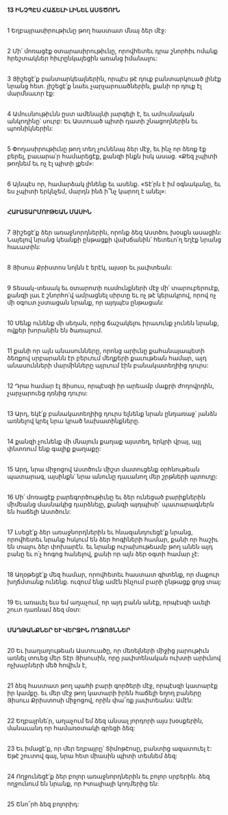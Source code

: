 **13 ԻՆՉՊԷՍ ՀԱՃԵԼԻ ԼԻՆԵԼ ԱՍՏԾՈՒՆ**

\
1 Եղբայրասիրութիւնը թող հաստատ մնայ ձեր մէջ:

\
2 Մի՛ մոռացէք օտարասիրութիւնը, որովհետեւ դրա շնորհիւ ոմանք հրեշտակներ հիւրընկալեցին առանց իմանալու:

\
3 Յիշեցէ՛ք բանտարկեալներին, որպէս թէ դուք բանտարկուած լինէք նրանց հետ. յիշեցէ՛ք նաեւ չարչարուածներին, քանի որ դուք էլ մարմնաւոր էք:

\
4 Ամուսնութիւնն ըստ ամենայնի յարգելի է, եւ ամուսնական անկողինը՝ սուրբ: Եւ Աստուած պիտի դատի շնացողներին եւ պոռնիկներին:

\
5 Փողասիրութիւնը թող տեղ չունենայ ձեր մէջ, եւ ինչ որ ձեռք էք բերել, բաւարա՛ր համարեցէք, քանզի ինքն իսկ ասաց. «Քեզ չպիտի թողնեմ եւ ոչ էլ պիտի լքեմ»:

\
6 Այնպէս որ, համարձակ լինենք եւ ասենք.
«Տէ՛րն է իմ օգնականը,
եւ ես չպիտի երկնչեմ,
մարդն ինձ ի՞նչ կարող է անել»:

\
**ՀԱՒԱՏԱՐՄՈՒԹԵԱՆ ՄԱՍԻՆ**

\
7 Յիշեցէ՛ք ձեր առաջնորդներին, որոնք ձեզ Աստծու խօսքն ասացին: Նայելով նրանց կեանքի ընթացքի վախճանին՝ հետեւո՛ղ եղէք նրանց հաւատին:

\
8 Յիսուս Քրիստոս նոյնն է երէկ, այսօր եւ յաւիտեան:

\
9 Տեսակ-տեսակ եւ օտարոտի ուսմունքների մէջ մի՛ տարուբերուէք, քանզի լաւ է շնորհո՛վ ամրացնել սիրտը եւ ոչ թէ կերակրով, որով ոչ մի օգուտ չստացան նրանք, որ այդպէս ընթացան:

\
10 Մենք ունենք մի սեղան, որից ճաշակելու իրաւունք չունեն նրանք, ովքեր խորանին են ծառայում.

\
11 քանի որ այն անասունները, որոնց արիւնը քահանայապետի ձեռքով սրբարանն էր բերւում մեղքերի քաւութեան համար, այդ անասունների մարմինները այրւում էին բանակատեղիից դուրս:

\
12 Դրա համար էլ Յիսուս, որպէսզի իր արեամբ մաքրի ժողովրդին, չարչարուեց դռնից դուրս:

\
13 Արդ, եկէ՛ք բանակատեղիից դուրս ելնենք նրան ընդառաջ՝ յանձն առնելով կրել նրա կրած նախատինքները.

\
14 քանզի չունենք մի մնայուն քաղաք այստեղ, երկրի վրայ, այլ փնտռում ենք գալիք քաղաքը:

\
15 Արդ, նրա միջոցով Աստծուն միշտ մատուցենք օրհնութեան պատարագ, այսինքն՝ նրա անունը դաւանող մեր շրթների պտուղը:

\
16 Մի՛ մոռացէք բարեգործութիւնը եւ ձեր ունեցած բարիքներին միմեանց մասնակից դարձնելը, քանզի այդպիսի՛ պատարագներն են հաճելի Աստծուն:

\
17 Լսեցէ՛ք ձեր առաջնորդներին եւ հնազանդուեցէ՛ք նրանց, որովհետեւ նրանք հսկում են ձեր հոգիների համար, քանի որ հաշիւ են տալու ձեր փոխարէն. եւ նրանք ուրախութեամբ թող անեն այդ բանը եւ ո՛չ հոգոց հանելով, քանի որ այն ձեր օգտի համար չէ:

\
18 Աղօթեցէ՛ք մեզ համար, որովհետեւ հաստատ գիտենք, որ մաքուր խղճմտանք ունենք. ուզում ենք ամէն ինչում բարի ընթացք ցոյց տալ:

\
19 Եւ առաւել եւս եմ աղաչում, որ այդ բանն անէք, որպէսզի աւելի շուտ դառնամ ձեզ մօտ:

\
**ՄԱՂԹԱՆՔՆԵՐ ԵՒ ՎԵՐՋԻՆ ՈՂՋՈՅՆՆԵՐ**

\
20 Եւ խաղաղութեան Աստուածը, որ մեռելների միջից յարութիւն առնել տուեց մեր Տէր Յիսուսին, որը յաւիտենական ուխտի արիւնով ոչխարների մեծ հովիւն է,

\
21 ձեզ հաստատ թող պահի բարի գործերի մէջ, որպէսզի կատարէք իր կամքը. եւ մեր մէջ թող կատարի իրեն հաճելի եղող բաները Յիսուս Քրիստոսի միջոցով, որին փա՜ռք յաւիտեանս: Ամէն:

\
22 Եղբայրնե՛ր, աղաչում եմ ձեզ անսալ յորդորի այս խօսքերին, մանաւանդ որ համառօտակի գրեցի ձեզ:

\
23 Եւ իմացէ՛ք, որ մեր եղբայրը՝ Տիմոթէոսը, բանտից ազատուել է: Եթէ շուտով գայ, նրա հետ միասին պիտի տեսնեմ ձեզ:

\
24 Ողջունեցէ՛ք ձեր բոլոր առաջնորդներին եւ բոլոր սրբերին. ձեզ ողջունում են նրանք, որ Իտալիայի կողմերից են:

\
25 Շնո՜րհ ձեզ բոլորիդ:
